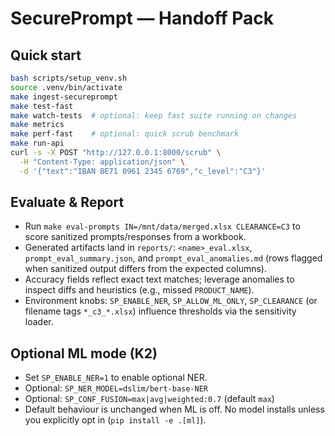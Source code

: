 # SecurePrompt — Handoff Pack

## Quick start
```bash
bash scripts/setup_venv.sh
source .venv/bin/activate
make ingest-secureprompt
make test-fast
make watch-tests  # optional: keep fast suite running on changes
make metrics
make perf-fast    # optional: quick scrub benchmark
make run-api
curl -s -X POST "http://127.0.0.1:8000/scrub" \
  -H "Content-Type: application/json" \
  -d '{"text":"IBAN BE71 0961 2345 6769","c_level":"C3"}'
```

## Evaluate & Report
- Run `make eval-prompts IN=/mnt/data/merged.xlsx CLEARANCE=C3` to score sanitized prompts/responses from a workbook.
- Generated artifacts land in `reports/`: `<name>_eval.xlsx`, `prompt_eval_summary.json`, and `prompt_eval_anomalies.md` (rows flagged when sanitized output differs from the expected columns).
- Accuracy fields reflect exact text matches; leverage anomalies to inspect diffs and heuristics (e.g., missed `PRODUCT_NAME`).
- Environment knobs: `SP_ENABLE_NER`, `SP_ALLOW_ML_ONLY`, `SP_CLEARANCE` (or filename tags `*_c3_*.xlsx`) influence thresholds via the sensitivity loader.

## Optional ML mode (K2)
- Set `SP_ENABLE_NER=1` to enable optional NER.
- Optional: `SP_NER_MODEL=dslim/bert-base-NER`
- Optional: `SP_CONF_FUSION=max|avg|weighted:0.7` (default `max`)
- Default behaviour is unchanged when ML is off. No model installs unless you explicitly opt in (`pip install -e .[ml]`).
